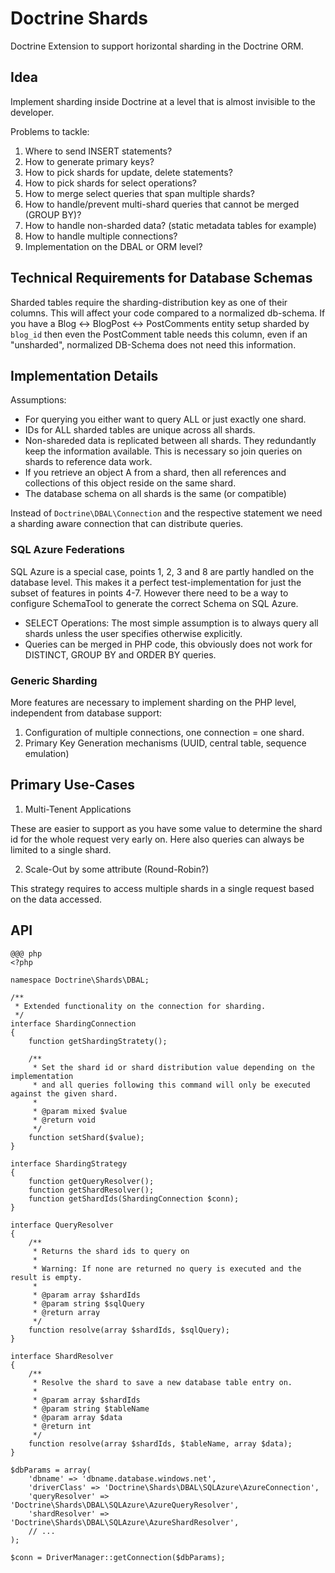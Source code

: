 # Doctrine Shards

Doctrine Extension to support horizontal sharding in the Doctrine ORM.

## Idea

Implement sharding inside Doctrine at a level that is almost invisible to the developer.

Problems to tackle:

1. Where to send INSERT statements?
2. How to generate primary keys?
3. How to pick shards for update, delete statements?
4. How to pick shards for select operations?
5. How to merge select queries that span multiple shards?
6. How to handle/prevent multi-shard queries that cannot be merged (GROUP BY)?
7. How to handle non-sharded data? (static metadata tables for example)
8. How to handle multiple connections?
9. Implementation on the DBAL or ORM level?

## Technical Requirements for Database Schemas

Sharded tables require the sharding-distribution key as one of their columns. This will affect your code compared to a normalized db-schema. If you have a Blog <-> BlogPost <-> PostComments entity setup sharded by `blog_id` then even the PostComment table needs this column, even if an "unsharded", normalized DB-Schema does not need this information.

## Implementation Details

Assumptions:

* For querying you either want to query ALL or just exactly one shard.
* IDs for ALL sharded tables are unique across all shards.
* Non-shareded data is replicated between all shards. They redundantly keep the information available. This is necessary so join queries on shards to reference data work.
* If you retrieve an object A from a shard, then all references and collections of this object reside on the same shard.
* The database schema on all shards is the same (or compatible)

Instead of `Doctrine\DBAL\Connection` and the respective statement we need a sharding aware connection that can distribute queries.

### SQL Azure Federations

SQL Azure is a special case, points 1, 2, 3 and 8 are partly handled on the database level. This makes it a perfect test-implementation for just the subset of features in points 4-7. However there need to be a way to configure SchemaTool to generate the correct Schema on SQL Azure.

* SELECT Operations: The most simple assumption is to always query all shards unless the user specifies otherwise explicitly.
* Queries can be merged in PHP code, this obviously does not work for DISTINCT, GROUP BY and ORDER BY queries.

### Generic Sharding

More features are necessary to implement sharding on the PHP level, independent from database support:

1. Configuration of multiple connections, one connection = one shard.
2. Primary Key Generation mechanisms (UUID, central table, sequence emulation)

## Primary Use-Cases

1. Multi-Tenent Applications

These are easier to support as you have some value to determine the shard id for the whole request very early on.
Here also queries can always be limited to a single shard.

2. Scale-Out by some attribute (Round-Robin?)

This strategy requires to access multiple shards in a single request based on the data accessed.

## API

    @@@ php
    <?php

    namespace Doctrine\Shards\DBAL;

    /**
     * Extended functionality on the connection for sharding.
     */
    interface ShardingConnection
    {
        function getShardingStratety();

        /**
         * Set the shard id or shard distribution value depending on the implementation
         * and all queries following this command will only be executed against the given shard.
         * 
         * @param mixed $value
         * @return void
         */
        function setShard($value);
    }

    interface ShardingStrategy
    {
        function getQueryResolver();
        function getShardResolver();
        function getShardIds(ShardingConnection $conn);
    }

    interface QueryResolver
    {
        /**
         * Returns the shard ids to query on
         *
         * Warning: If none are returned no query is executed and the result is empty.
         * 
         * @param array $shardIds
         * @param string $sqlQuery
         * @return array 
         */
        function resolve(array $shardIds, $sqlQuery);
    }

    interface ShardResolver
    {
        /**
         * Resolve the shard to save a new database table entry on. 
         * 
         * @param array $shardIds
         * @param string $tableName
         * @param array $data
         * @return int
         */
        function resolve(array $shardIds, $tableName, array $data);
    }

    $dbParams = array(
        'dbname' => 'dbname.database.windows.net',
        'driverClass' => 'Doctrine\Shards\DBAL\SQLAzure\AzureConnection',
        'queryResolver' => 'Doctrine\Shards\DBAL\SQLAzure\AzureQueryResolver',
        'shardResolver' => 'Doctrine\Shards\DBAL\SQLAzure\AzureShardResolver',
        // ...
    );

    $conn = DriverManager::getConnection($dbParams);

